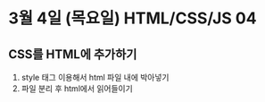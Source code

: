 # 3월 4일 (목요일) HTML/CSS/JS 04

## CSS를 HTML에 추가하기

1. style 태그 이용해서 html 파일 내에 박아넣기
2. 파일 분리 후 html에서 읽어들이기
